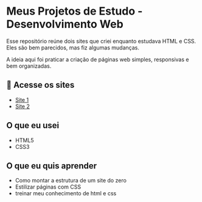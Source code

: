 # Meus Projetos de Estudo - Desenvolvimento Web

Esse repositório reúne dois sites que criei enquanto estudava HTML e CSS. Eles são bem parecidos, mas fiz algumas mudanças.

A ideia aqui foi praticar a criação de páginas web simples, responsivas e bem organizadas.

## 🔗 Acesse os sites

- [Site 1](https://seu-usuario.github.io/nome-do-site-1)
- [Site 2](https://seu-usuario.github.io/nome-do-site-2)

## O que eu usei

- HTML5
- CSS3

## O que eu quis aprender

- Como montar a estrutura de um site do zero
- Estilizar páginas com CSS
- treinar meu conhecimento de html e css

